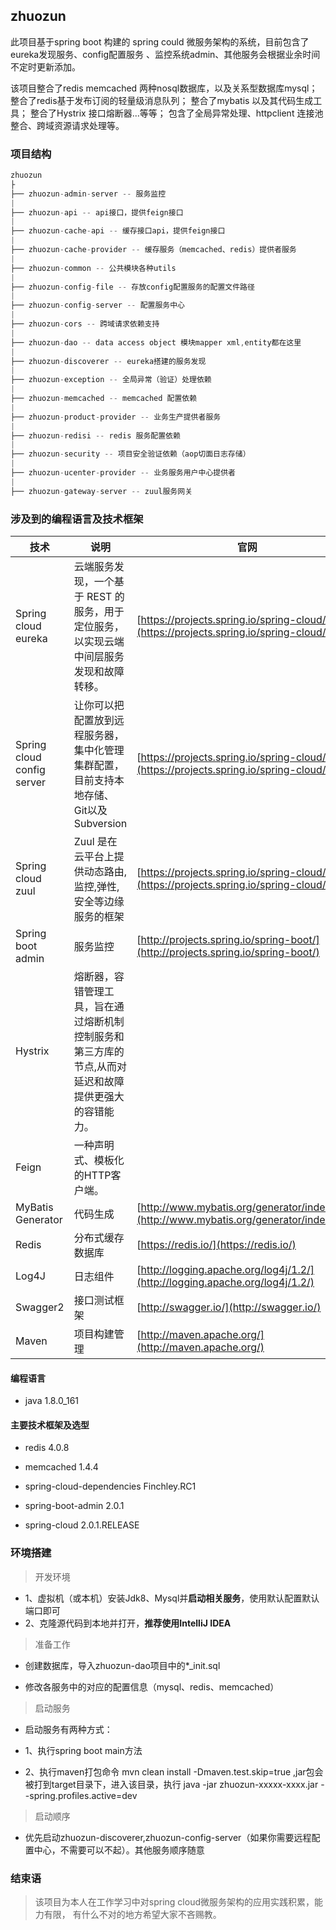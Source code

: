 ## zhuozun
  此项目基于spring boot 构建的 spring could 微服务架构的系统，目前包含了eureka发现服务、config配置服务
  、监控系统admin、其他服务会根据业余时间不定时更新添加。
  
  该项目整合了redis memcached 两种nosql数据库，以及关系型数据库mysql；
  整合了redis基于发布订阅的轻量级消息队列；
  整合了mybatis 以及其代码生成工具；
  整合了Hystrix 接口熔断器...等等；
  包含了全局异常处理、httpclient 连接池整合、跨域资源请求处理等。
  
### 项目结构

``` java
zhuozun
├
├── zhuozun-admin-server -- 服务监控
|
├── zhuozun-api -- api接口，提供feign接口
|
├── zhuozun-cache-api -- 缓存接口api，提供feign接口
|
├── zhuozun-cache-provider -- 缓存服务（memcached、redis）提供者服务
|
├── zhuozun-common -- 公共模块各种utils
|
├── zhuozun-config-file -- 存放config配置服务的配置文件路径
|
├── zhuozun-config-server -- 配置服务中心
|
├── zhuozun-cors -- 跨域请求依赖支持
|
├── zhuozun-dao -- data access object 模块mapper xml,entity都在这里
|
├── zhuozun-discoverer -- eureka搭建的服务发现
|
├── zhuozun-exception -- 全局异常（验证）处理依赖
|
├── zhuozun-memcached -- memcached 配置依赖
|
├── zhuozun-product-provider -- 业务生产提供者服务
|
├── zhuozun-redisi -- redis 服务配置依赖
|
├── zhuozun-security -- 项目安全验证依赖（aop切面日志存储）
|
├── zhuozun-ucenter-provider -- 业务服务用户中心提供者
|
├── zhuozun-gateway-server -- zuul服务网关
``` 

### 涉及到的编程语言及技术框架
技术 | 说明 | 官网
----|------|----
Spring cloud eureka | 云端服务发现，一个基于 REST 的服务，用于定位服务，以实现云端中间层服务发现和故障转移。 | [https://projects.spring.io/spring-cloud/](https://projects.spring.io/spring-cloud/)
Spring cloud config server | 让你可以把配置放到远程服务器，集中化管理集群配置，目前支持本地存储、Git以及Subversion  | [https://projects.spring.io/spring-cloud/](https://projects.spring.io/spring-cloud/)
Spring cloud zuul | Zuul 是在云平台上提供动态路由,监控,弹性,安全等边缘服务的框架  | [https://projects.spring.io/spring-cloud/](https://projects.spring.io/spring-cloud/)
Spring boot admin | 服务监控  | [http://projects.spring.io/spring-boot/](http://projects.spring.io/spring-boot/)
Hystrix | 熔断器，容错管理工具，旨在通过熔断机制控制服务和第三方库的节点,从而对延迟和故障提供更强大的容错能力。 | 
Feign | 一种声明式、模板化的HTTP客户端。
MyBatis Generator | 代码生成  | [http://www.mybatis.org/generator/index.html](http://www.mybatis.org/generator/index.html)
Redis | 分布式缓存数据库  | [https://redis.io/](https://redis.io/)
Log4J | 日志组件  | [http://logging.apache.org/log4j/1.2/](http://logging.apache.org/log4j/1.2/)
Swagger2 | 接口测试框架  | [http://swagger.io/](http://swagger.io/)
Maven | 项目构建管理  | [http://maven.apache.org/](http://maven.apache.org/)

#### 编程语言
- java 1.8.0_161

#### 主要技术框架及选型
- redis     4.0.8

- memcached     1.4.4

- spring-cloud-dependencies    Finchley.RC1

- spring-boot-admin     2.0.1

- spring-cloud     2.0.1.RELEASE

### 环境搭建

> 开发环境

- 1、虚拟机（或本机）安装Jdk8、Mysql并**启动相关服务**，使用默认配置默认端口即可
- 2、克隆源代码到本地并打开，**推荐使用IntelliJ IDEA**

> 准备工作

- 创建数据库，导入zhuozun-dao项目中的*_init.sql

- 修改各服务中的对应的配置信息（mysql、redis、memcached）

> 启动服务

- 启动服务有两种方式：

- 1、执行spring boot main方法

- 2、执行maven打包命令 mvn clean install -Dmaven.test.skip=true ,jar包会被打到target目录下，进入该目录，执行 java -jar zhuozun-xxxxx-xxxx.jar --spring.profiles.active=dev

> 启动顺序

- 优先启动zhuozun-discoverer,zhuozun-config-server（如果你需要远程配置中心，不需要可以不起）。其他服务顺序随意

### 结束语
> 该项目为本人在工作学习中对spring cloud微服务架构的应用实践积累，能力有限，
有什么不对的地方希望大家不吝赐教。
